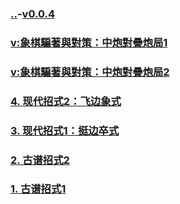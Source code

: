 ### [..](..)-[v0.0.4](https://github.com/littleflute/cchess/edit/master/ref/pu/PianZhaoYuDuiCe/8/readme.md)
### [v:象棋騙著與對策：中炮對疊炮局1](https://www.youtube.com/watch?v=sGTkARyfbg4)
### [v:象棋騙著與對策：中炮對疊炮局2](https://www.youtube.com/watch?v=ulk4d7l6W_k)
### [4. 现代招式2：飞边象式](4)
### [3. 现代招式1：挺边卒式](3)
### [2. 古谱招式2](2)
### [1. 古谱招式1](1)
